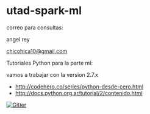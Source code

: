 # utad-spark-ml

correo para consultas:

angel rey

chicohica10@gmail.com


Tutoriales Python para la parte ml:

vamos a trabajar con la version 2.7.x

* http://codehero.co/series/python-desde-cero.html
* http://docs.python.org.ar/tutorial/2/contenido.html 


[![Gitter](https://badges.gitter.im/chicochica10/utad-spark-ml.svg)](https://gitter.im/chicochica10/utad-spark-ml?utm_source=badge&utm_medium=badge&utm_campaign=pr-badge&utm_content=badge)


